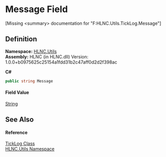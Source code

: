 # Message Field


\[Missing &lt;summary&gt; documentation for "F:HLNC.Utils.TickLog.Message"\]



## Definition
**Namespace:** <a href="N_HLNC_Utils">HLNC.Utils</a>  
**Assembly:** HLNC (in HLNC.dll) Version: 1.0.0+b0975625c25154a1fdd31b2c47aff0d2d2f398ac

**C#**
``` C#
public string Message
```



#### Field Value
<a href="https://learn.microsoft.com/dotnet/api/system.string" target="_blank" rel="noopener noreferrer">String</a>

## See Also


#### Reference
<a href="T_HLNC_Utils_TickLog">TickLog Class</a>  
<a href="N_HLNC_Utils">HLNC.Utils Namespace</a>  
